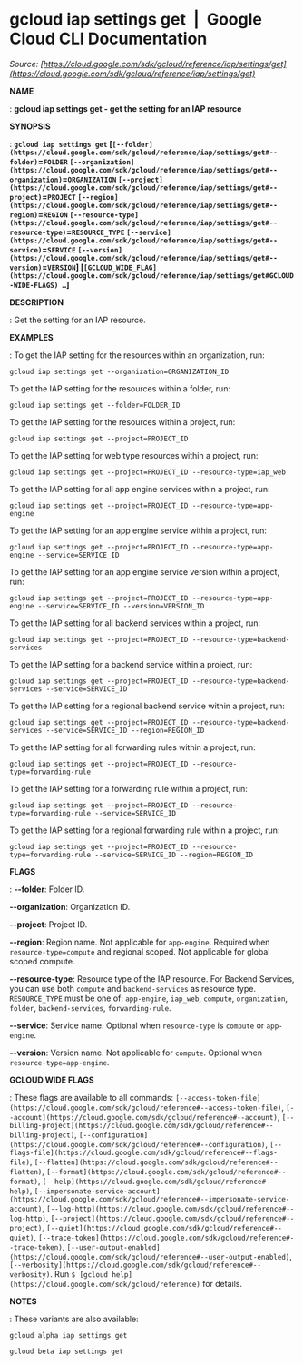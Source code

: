 # gcloud iap settings get  |  Google Cloud CLI Documentation

*Source: [https://cloud.google.com/sdk/gcloud/reference/iap/settings/get](https://cloud.google.com/sdk/gcloud/reference/iap/settings/get)*

**NAME**

: **gcloud iap settings get - get the setting for an IAP resource**

**SYNOPSIS**

: **`gcloud iap settings get` [`[--folder](https://cloud.google.com/sdk/gcloud/reference/iap/settings/get#--folder)`=`FOLDER` `[--organization](https://cloud.google.com/sdk/gcloud/reference/iap/settings/get#--organization)`=`ORGANIZATION` `[--project](https://cloud.google.com/sdk/gcloud/reference/iap/settings/get#--project)`=`PROJECT` `[--region](https://cloud.google.com/sdk/gcloud/reference/iap/settings/get#--region)`=`REGION` `[--resource-type](https://cloud.google.com/sdk/gcloud/reference/iap/settings/get#--resource-type)`=`RESOURCE_TYPE` `[--service](https://cloud.google.com/sdk/gcloud/reference/iap/settings/get#--service)`=`SERVICE` `[--version](https://cloud.google.com/sdk/gcloud/reference/iap/settings/get#--version)`=`VERSION`] [`[GCLOUD_WIDE_FLAG](https://cloud.google.com/sdk/gcloud/reference/iap/settings/get#GCLOUD-WIDE-FLAGS) …`]**

**DESCRIPTION**

: Get the setting for an IAP resource.

**EXAMPLES**

: To get the IAP setting for the resources within an organization, run:

```
gcloud iap settings get --organization=ORGANIZATION_ID
```

To get the IAP setting for the resources within a folder, run:

```
gcloud iap settings get --folder=FOLDER_ID
```

To get the IAP setting for the resources within a project, run:

```
gcloud iap settings get --project=PROJECT_ID
```

To get the IAP setting for web type resources within a project, run:

```
gcloud iap settings get --project=PROJECT_ID --resource-type=iap_web
```

To get the IAP setting for all app engine services within a project, run:

```
gcloud iap settings get --project=PROJECT_ID --resource-type=app-engine
```

To get the IAP setting for an app engine service within a project, run:

```
gcloud iap settings get --project=PROJECT_ID --resource-type=app-engine --service=SERVICE_ID
```

To get the IAP setting for an app engine service version within a project, run:

```
gcloud iap settings get --project=PROJECT_ID --resource-type=app-engine --service=SERVICE_ID --version=VERSION_ID
```

To get the IAP setting for all backend services within a project, run:

```
gcloud iap settings get --project=PROJECT_ID --resource-type=backend-services
```

To get the IAP setting for a backend service within a project, run:

```
gcloud iap settings get --project=PROJECT_ID --resource-type=backend-services --service=SERVICE_ID
```

To get the IAP setting for a regional backend service within a project, run:

```
gcloud iap settings get --project=PROJECT_ID --resource-type=backend-services --service=SERVICE_ID --region=REGION_ID
```

To get the IAP setting for all forwarding rules within a project, run:

```
gcloud iap settings get --project=PROJECT_ID --resource-type=forwarding-rule
```

To get the IAP setting for a forwarding rule within a project, run:

```
gcloud iap settings get --project=PROJECT_ID --resource-type=forwarding-rule --service=SERVICE_ID
```

To get the IAP setting for a regional forwarding rule within a project, run:

```
gcloud iap settings get --project=PROJECT_ID --resource-type=forwarding-rule --service=SERVICE_ID --region=REGION_ID
```

**FLAGS**

: **--folder**:
Folder ID.

**--organization**:
Organization ID.

**--project**:
Project ID.

**--region**:
Region name. Not applicable for `app-engine`. Required when
`resource-type=compute` and regional scoped. Not applicable for
global scoped compute.

**--resource-type**:
Resource type of the IAP resource. For Backend Services, you can use both
`compute` and `backend-services` as resource type.
`RESOURCE_TYPE` must be one of: `app-engine`,
`iap_web`, `compute`, `organization`,
`folder`, `backend-services`,
`forwarding-rule`.

**--service**:
Service name. Optional when `resource-type` is `compute`
or `app-engine`.

**--version**:
Version name. Not applicable for `compute`. Optional when
`resource-type=app-engine`.

**GCLOUD WIDE FLAGS**

: These flags are available to all commands: `[--access-token-file](https://cloud.google.com/sdk/gcloud/reference#--access-token-file)`,
`[--account](https://cloud.google.com/sdk/gcloud/reference#--account)`, `[--billing-project](https://cloud.google.com/sdk/gcloud/reference#--billing-project)`,
`[--configuration](https://cloud.google.com/sdk/gcloud/reference#--configuration)`,
`[--flags-file](https://cloud.google.com/sdk/gcloud/reference#--flags-file)`,
`[--flatten](https://cloud.google.com/sdk/gcloud/reference#--flatten)`, `[--format](https://cloud.google.com/sdk/gcloud/reference#--format)`, `[--help](https://cloud.google.com/sdk/gcloud/reference#--help)`, `[--impersonate-service-account](https://cloud.google.com/sdk/gcloud/reference#--impersonate-service-account)`,
`[--log-http](https://cloud.google.com/sdk/gcloud/reference#--log-http)`,
`[--project](https://cloud.google.com/sdk/gcloud/reference#--project)`, `[--quiet](https://cloud.google.com/sdk/gcloud/reference#--quiet)`, `[--trace-token](https://cloud.google.com/sdk/gcloud/reference#--trace-token)`, `[--user-output-enabled](https://cloud.google.com/sdk/gcloud/reference#--user-output-enabled)`,
`[--verbosity](https://cloud.google.com/sdk/gcloud/reference#--verbosity)`.
Run `$ [gcloud help](https://cloud.google.com/sdk/gcloud/reference)` for details.

**NOTES**

: These variants are also available:

```
gcloud alpha iap settings get
```

```
gcloud beta iap settings get
```